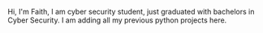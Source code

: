 Hi,
I'm Faith, I am cyber security student, just graduated with bachelors in Cyber Security.
I am adding all my previous python projects here.
